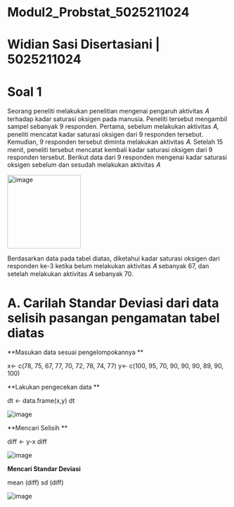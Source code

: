 # Modul2_Probstat_5025211024

# Widian Sasi Disertasiani | 5025211024

# Soal 1
Seorang peneliti melakukan penelitian mengenai pengaruh aktivitas 𝐴 terhadap kadar saturasi oksigen pada manusia. Peneliti tersebut mengambil sampel sebanyak 9 responden. Pertama, sebelum melakukan aktivitas 𝐴, peneliti mencatat kadar saturasi oksigen dari 9 responden tersebut. Kemudian, 9 responden tersebut diminta melakukan aktivitas 𝐴. Setelah 15 menit, peneliti tersebut mencatat kembali kadar saturasi oksigen dari 9 responden tersebut. Berikut data dari 9 responden mengenai kadar saturasi oksigen sebelum dan sesudah melakukan aktivitas 𝐴 

<img width="167" alt="image" src="https://user-images.githubusercontent.com/100952724/207308697-3ddb4f13-82bb-4122-83b6-3a2fdf15b6e8.png">

Berdasarkan data pada tabel diatas, diketahui kadar saturasi oksigen  dari responden ke-3 ketika belum melakukan aktivitas 𝐴 sebanyak 67, dan setelah melakukan aktivitas 𝐴 sebanyak 70.

# A. Carilah Standar Deviasi dari data selisih pasangan pengamatan tabel diatas

**Masukan data sesuai pengelompokannya **

x<- c(78, 75, 67, 77, 70, 72, 78, 74, 77)
y<- c(100, 95, 70, 90, 90, 90, 89, 90, 100)

**Lakukan pengecekan data **

dt <- data.frame(x,y)
dt

![image](https://user-images.githubusercontent.com/100952724/207309012-1a9a992e-ebe1-422c-9d5b-8d23417345ee.png)

**Mencari Selisih **

 diff <- y-x
 diff
 
 ![image](https://user-images.githubusercontent.com/100952724/207309089-915397b2-dbac-4082-b782-5e16ea5f60f8.png)

**Mencari Standar Deviasi**

mean (diff)
sd (diff)
 
 ![image](https://user-images.githubusercontent.com/100952724/207309166-606a3e45-ebff-4ff6-b06a-4005ce1085cd.png)





